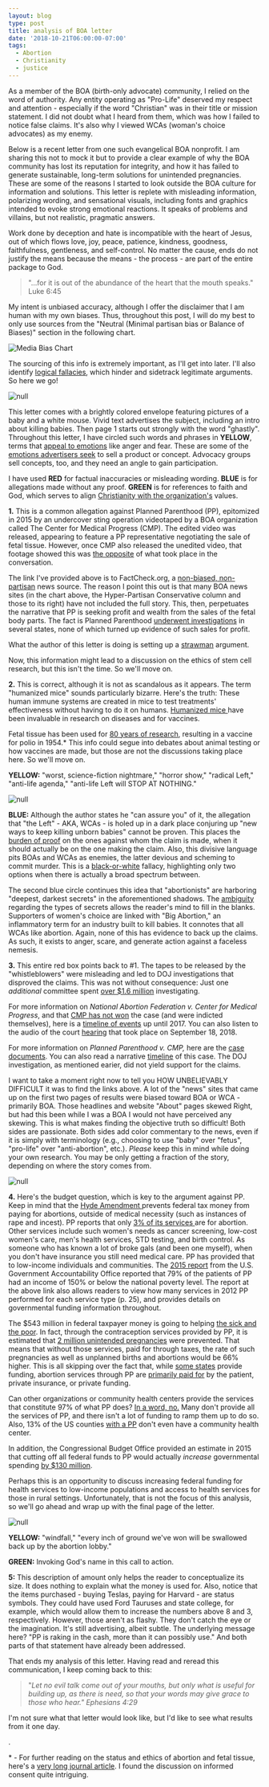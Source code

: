 ```yaml
---
layout: blog
type: post
title: analysis of BOA letter
date: '2018-10-21T06:00:00-07:00'
tags:
  - Abortion
  - Christianity
  - justice
---
```

As a member of the BOA (birth-only advocate) community, I relied on the word of authority. Any entity operating as "Pro-Life" deserved my respect and attention - especially if the word "Christian" was in their title or mission statement. I did not doubt what I heard from them, which was how I failed to notice false claims. It's also why I viewed WCAs (woman's choice advocates) as my enemy.

Below is a recent letter from one such evangelical BOA nonprofit. I am sharing this not to mock it but to provide a clear example of why the BOA community has lost its reputation for integrity, and how it has failed to generate sustainable, long-term solutions for unintended pregnancies. These are some of the reasons I started to look outside the BOA culture for information and solutions. This letter is replete with misleading information, polarizing wording, and sensational visuals, including fonts and graphics intended to evoke strong emotional reactions. It speaks of problems and villains, but not realistic, pragmatic answers.

Work done by deception and hate is incompatible with the heart of Jesus, out of which flows love, joy, peace, patience, kindness, goodness, faithfulness, gentleness, and self-control. No matter the cause, ends do not justify the means because the means - the process - are part of the entire package to God.

> "...for it is out of the abundance of the heart that the mouth speaks." Luke 6:45

My intent is unbiased accuracy, although I offer the disclaimer that I am human with my own biases. Thus, throughout this post, I will do my best to only use sources from the "Neutral (Minimal partisan bias or Balance of Biases)" section in the following chart.

![Media Bias Chart](/images/uploads/media-bias-chart_version-3.1_watermark-min-2.jpg)

The sourcing of this info is extremely important, as I'll get into later. I'll also identify [logical fallacies](https://yourlogicalfallacyis.com), which hinder and sidetrack legitimate arguments. So here we go!

![null](/images/uploads/img_3098.png)

This letter comes with a brightly colored envelope featuring pictures of a baby and a white mouse. Vivid text advertises the subject, including an intro about killing babies. Then page 1 starts out strongly with the word "ghastly". Throughout this letter, I have circled such words and phrases in **YELLOW**, terms that [appeal to emotions](https://yourlogicalfallacyis.com/appeal-to-emotion) like anger and fear. These are some of the [emotions advertisers seek](https://contently.com/2016/02/18/6-emotions-that-will-make-or-break-your-content-strategy/) to sell a product or concept. Advocacy groups sell concepts, too, and they need an angle to gain participation.

I have used **RED** for factual inaccuracies or misleading wording. **BLUE** is for allegations made without any proof. **GREEN** is for references to faith and God, which serves to align [Christianity with the organization's](https://yourlogicalfallacyis.com/no-true-scotsman) values.

**1.** This is a common allegation against Planned Parenthood (PP), epitomized in 2015 by an undercover sting operation videotaped by a BOA organization called The Center for Medical Progress (CMP). The edited video was released, appearing to feature a PP representative negotiating the sale of fetal tissue. However, once CMP also released the unedited video, that footage showed this was [the opposite](https://www.factcheck.org/2015/07/unspinning-the-planned-parenthood-video/) of what took place in the conversation. 

The link I've provided above is to FactCheck.org, a [non-biased, non-partisan](https://mediabiasfactcheck.com/factcheck/) news source. The reason I point this out is that many BOA news sites (in the chart above, the Hyper-Partisan Conservative column and those to its right) have not included the full story. This, then, perpetuates the narrative that PP is seeking profit and wealth from the sales of the fetal body parts. The fact is Planned Parenthood [underwent investigations](https://www.npr.org/2016/01/28/464594826/in-wake-of-videos-planned-parenthood-investigations-find-no-fetal-tissue-sales) in several states, none of which turned up evidence of such sales for profit. 

What the author of this letter is doing is setting up a [strawman](https://yourlogicalfallacyis.com/strawman) argument. 

Now, this information might lead to a discussion on the ethics of stem cell research, but this isn't the time. So we'll move on.

**2.** This is correct, although it is not as scandalous as it appears. The term "humanized mice" sounds particularly bizarre. Here's the truth: These human immune systems are created in mice to test treatments' effectiveness without having to do it on humans. [Humanized mice ](https://www.scientificamerican.com/article/the-truth-about-fetal-tissue-research/)have been invaluable in research on diseases and for vaccines.

Fetal tissue has been used for [80 years of research](https://www.usatoday.com/story/news/nation-now/2015/07/29/fetal-tissue-research-planned-parenthood/30839625/), resulting in a vaccine for polio in 1954.* This info could segue into debates about animal testing or how vaccines are made, but those are not the discussions taking place here. So we'll move on.

**YELLOW:** "worst, science-fiction nightmare," "horror show," "radical Left," "anti-life agenda," "anti-life Left will STOP AT NOTHING."

![null](/images/uploads/img_3099.png)

**BLUE:** Although the author states he "can assure you" of it, the allegation that "the Left" - AKA, WCAs - is holed up in a dark place conjuring up "new ways to keep killing unborn babies" cannot be proven. This places the [burden of proof](https://yourlogicalfallacyis.com/burden-of-proof) on the ones against whom the claim is made, when it should actually be on the one making the claim. Also, this divisive language pits BOAs and WCAs as enemies, the latter devious and scheming to commit murder. This is a [black-or-white](https://yourlogicalfallacyis.com/black-or-white) fallacy, highlighting only two options when there is actually a broad spectrum between. 

The second blue circle continues this idea that "abortionists" are harboring "deepest, darkest secrets" in the aforementioned shadows. The [ambiguity](https://yourlogicalfallacyis.com/ambiguity) regarding the types of secrets allows the reader's mind to fill in the blanks. Supporters of women's choice are linked with "Big Abortion," an inflammatory term for an industry built to kill babies. It connotes that all WCAs like abortion. Again, none of this has evidence to back up the claims. As such, it exists to anger, scare, and generate action against a faceless nemesis.

**3.** This entire red box points back to #1. The tapes to be released by the "whistleblowers" were misleading and led to DOJ investigations that disproved the claims. This was not without consequence: Just one _additional_ committee spent [over $1.6 million](https://www.vox.com/2016/4/29/11469044/congress-planned-parenthood-witch-hunt-fetal-tissue-scientists) investigating.

For more information on _National Abortion Federation v. Center for Medical Progress_, and that [CMP has not won](https://www.law360.com/articles/1089086) the case (and were indicted themselves), here is a [timeline of events](https://prochoice.org/tag/center-for-medical-progress/) up until 2017. You can also listen to the audio of the court [hearing](https://www.courtlistener.com/audio/58285/national-abortion-federation-v-center-for-medical-progress/) that took place on September 18, 2018.

For more information on _Planned Parenthood v. CMP,_ here are the [case documents](https://law.justia.com/cases/federal/appellate-courts/ca9/16-16997/16-16997-2018-05-16.html). You can also read a narrative [timeline](https://www.christianpost.com/news/undercover-videos-alleging-illegal-aborted-baby-body-parts-selling-cant-be-given-to-cops-supreme-court-agrees-222372/) of this case. The DOJ investigation, as mentioned earier, did not yield support for the claims.

I want to take a moment right now to tell you HOW UNBELIEVABLY DIFFICULT it was to find the links above. A lot of the "news" sites that came up on the first two pages of results were biased toward BOA or WCA - primarily BOA. Those headlines and website "About" pages skewed Right, but had this been while I was a BOA I would not have perceived any skewing. This is what makes finding the objective truth so difficult! Both sides are passionate. Both sides add color commentary to the news, even if it is simply with terminology (e.g., choosing to use "baby" over "fetus", "pro-life" over "anti-abortion", etc.). _Please_ keep this in mind while doing your own research. You may be only getting a fraction of the story, depending on where the story comes from.

![null](/images/uploads/img_3100.png)

**4.** Here's the budget question, which is key to the argument against PP. Keep in mind that the [Hyde Amendment ](https://www.kff.org/womens-health-policy/perspective/the-hyde-amendment-and-coverage-for-abortion-services/)prevents federal tax money from paying for abortions, outside of medical necessity (such as instances of rape and incest). PP reports that only [3% of its services ](https://www.washingtonpost.com/news/fact-checker/wp/2015/08/12/for-planned-parenthood-abortion-stats-3-percent-and-94-percent-are-both-misleading/?fbclid=IwAR3keWCUBTetjr3uqIZ6rju92f0-_LSXUykTJ6hOqrWeimWCQ_Nin37AiDU&noredirect=on&utm_term=.6f9721b0146e)are for abortion. Other services include such women's needs as cancer screening, low-cost women's care, men's health services, STD testing, and birth control. As someone who has known a lot of broke gals (and been one myself), when you don't have insurance you still need medical care. PP has provided that to low-income individuals and communities. The [2015 report](https://www.gao.gov/assets/670/669194.pdf) from the U.S. Government Accountability Office reported that 79% of the patients of PP had an income of 150% or below the national poverty level. The report at the above link also allows readers to view how many services in 2012 PP performed for each service type (p. 25), and provides details on governmental funding information throughout.

The $543 million in federal taxpayer money is going to helping [the sick and the poor](https://www.biblegateway.com/passage/?search=Matthew+25%3A34-36&version=NRSV). In fact, through the contraception services provided by PP, it is estimated that [2 million unintended pregnancies](https://www.guttmacher.org/report/moving-forward-family-planning-era-health-reform) were prevented. That means that without those services, paid for through taxes, the rate of such pregnancies as well as unplanned births and abortions would be 66% higher. This is all skipping over the fact that, while [some states](https://www.kff.org/medicaid/state-indicator/abortion-under-medicaid/) provide funding, abortion services through PP are [primarily paid for](https://www.vox.com/cards/abortion-policy-in-america/who-pays-for-abortions) by the patient, private insurance, or private funding.

Can other organizations or community health centers provide the services that constitute 97% of what PP does? [In a word, no.](https://www.healthaffairs.org/do/10.1377/hblog20170127.058486/full/) Many don't provide all the services of PP, and there isn't a lot of funding to ramp them up to do so. Also, 13% of the US counties [with a PP](https://www.guttmacher.org/gpr/2017/05/federally-qualified-health-centers-vital-sources-care-no-substitute-family-planning?utm_source=Master+List&utm_campaign=e65360dd73-GPR18_RHIC_2017_05_15&utm_medium=email&utm_term=0_9ac83dc920-e65360dd73-260649117) don't even have a community health center.

In addition, the Congressional Budget Office provided an estimate in 2015 that cutting off all federal funds to PP would actually _increase_ governmental spending [by $130 million](https://www.cbo.gov/sites/default/files/114th-congress-2015-2016/costestimate/ltrpermanentdefundplannedparenthood.pdf). 

Perhaps this is an opportunity to discuss increasing federal funding for health services to low-income populations and access to health services for those in rural settings. Unfortunately, that is not the focus of this analysis, so we'll go ahead and wrap up with the final page of the letter.

![null](/images/uploads/img_3102.png)

**YELLOW:** "windfall," "every inch of ground we've won will be swallowed back up by the abortion lobby."

**GREEN:** Invoking God's name in this call to action.

**5:** This description of amount only helps the reader to conceptualize its size. It does nothing to explain what the money is used for. Also, notice that the items purchased - buying Teslas, paying for Harvard - are status symbols. They could have used Ford Tauruses and state college, for example, which would allow them to increase the numbers above 8 and 3, respectively. However, those aren't as flashy. They don't catch the eye or the imagination. It's still advertising, albeit subtle. The underlying message here? "PP is raking in the cash, more than it can possibly use." And both parts of that statement have already been addressed.

That ends my analysis of this letter. Having read and reread this communication, I keep coming back to this:

> "_Let no evil talk come out of your mouths, but only what is useful for building up, as there is need, so that your words may give grace to those who hear." Ephesians 4:29_

I'm not sure what that letter would look like, but I'd like to see what results from it one day.

.

\* - For further reading on the status and ethics of abortion and fetal tissue, here's a [very long journal article](http://harvardjlg.com/wp-content/uploads/2012/01/jlg-winter-4.pdf). I found the discussion on informed consent quite intriguing.
